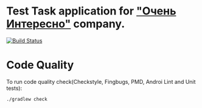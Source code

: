 # Test Task application for ["Очень Интересно"](http://interesnee.ru/) company.
[![Build Status](https://travis-ci.org/vaccum121/interesnee-testtask.svg?branch=master)](https://travis-ci.org/vaccum121/interesnee-testtask)

#  Code Quality

To run code quality check(Checkstyle, Fingbugs, PMD, Androi Lint and Unit tests):

`./gradlew check`